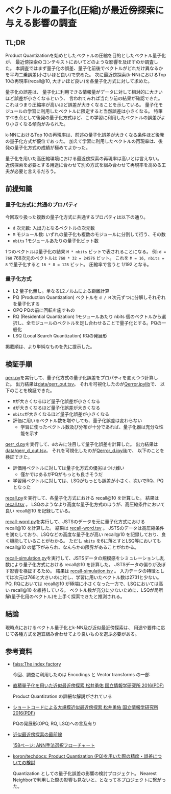 # ベクトルの量子化(圧縮)が最近傍探索に与える影響の調査

## TL;DR

Product Quantizationを始めとしたベクトルの圧縮を目的としたベクトル量子化が、
最近傍探索のコンテキストにおいてどのような影響を及ぼすのか調査した。
本調査ではまず量子化の誤差、量子化前後でベクトルがどれだけ異なるかを平均二乗誤差(小さいほど良い)で求めた。
次に最近傍探索(k-NN)におけるTop 10の再現率(recall@10, 大きいほど良い)を各量子化方式に対して求めた。

量子化の誤差は、
量子化に利用できる情報量がデータに対して相対的に大きいほど誤差が小さくなるという、
言われてみれば当たり前の結果が確認できた。
これはつまり圧縮率が高いほど誤差が大きくなることを示している。
量子化モジュールの学習に利用したベクトルに限定すると当然誤差は小さくなる。
特筆すべき点として後発の量子化方式ほど、この学習に利用したベクトルの誤差がより小さくなる傾向がみられた。

k-NNにおけるTop 10の再現率は、前述の量子化誤差が大きくなる条件ほど後発の量子化方式が優位であった。
加えて学習に利用したベクトルの再現率は、後発の量子化方式の成績が極めてよかった。

量子化を用いた高圧縮環境における最近傍探索の再現率は高いとは言えない。
近傍探索を必要とする用途に合わせて別の方式を組み合わせて再現率を高める工夫が必要と言えるだろう。

## 前提知識

### 量子化方式に共通のプロパティ

今回取り扱った複数の量子化方式に共通するプロパティは以下の通り。

*   `d` 次元数: 入出力となるベクトルの次元数
*   `M` モジュール数: いずれの量子化も複数のモジュールに分割して行う、その数
*   `nbits` 1モジュールあたりの量子化ビット数

1つのベクトルは量子化の結果 `M * nbits` ビットで表されることになる。
例: `d = 768` 768次元のベクトルは `768 * 32 = 24576` ビット。
これを `M = 16, nbits = 8` で量子化すると `16 * 8 = 128` ビット。
圧縮率で言うと 1/192 となる。

### 量子化方式

* L2 量子化無し。単なるL2ノルムによる距離計算
* PQ (Production Quantization) ベクトルを `d / M` 次元ずつに分解しそれぞれを量子化する
* OPQ PQの前に回転を施すもの
* RQ (Residential Quantization) 1モジュールあたり nbits 個のベクトルから選択し、全モジュールのベクトルを足し合わせることで量子化とする。PQの一般化
* LSQ (Local Search Quantization) RQの発展形

掲載順は、より単純なものを先に提示した。

## 検証手順

[qerr.py](pycmd/qerr.py)を実行して、量子化方式の量子化誤差をプロパティを変えつつ計算した。
出力結果は[data/qerr\_out.tsv](data/qerr_out.tsv)。
それを可視化したのが[Qerror.ipylib](./Qerror.ipynb)で、
以下のことを検証できた。

* `M`が大きくなるほど量子化誤差が小さくなる
* `d`が大きくなるほど量子化誤差が大きくなる
* `nbits`が大きくなるほど量子化誤差が小さくなる
* 評価に用いるベクトル数を増やしても、量子化誤差は変わらない
    * 学習に使ったベクトル数及び分布が十分であれば、量子化器は充分な性能を示す

[qerr\_d.py](pycmd/qerr_d.py)を実行して、`d`のみに注目して量子化誤差を計算した。
出力結果は[data/qerr\_d\_out.tsv](data/qerr_d_out.tsv)。
それを可視化したのが[Qerror\_d.ipylib](./Qerror_d.ipynb)で、
以下のことを検証できた。

*   評価用ベクトルに対しては量子化方式の優劣はつけ難い
    *   僅かではあるがPQがもっとも良さそうだ
*   学習用ベクトルに対しては、LSQがもっとも誤差が小さく、次いでRQ、PQとなった

[recall.py](./pycmd/recall.py)を実行して、各量子化方式における recall@10 を計算した。
結果は [recall.tsv](./data/recall.tsv) 。
LSQのようなより高度な量子化方式のほうが、高圧縮条件において良い recall@10 を記録している。

[recall-word.py](./pycmd/recall-word.py)を実行して、JSTSのデータを元に量子化方式における recall@10 を計算した。
結果は [recall-word.tsv](./data/recall-word.tsv) 。
JSTSのデータは高圧縮条件を満たしており、LSQなどの高度な量子化が高い recall@10 を記録しており、良く機能していることがわかる。
ただし `nbits` を6に落とすとLSQ等においても recall@10 の低下がみられ、なんらかの限界があることがわかる。

[recall-simulation.py](./pycmd/recall-simulation.py)を実行して、JSTSデータの規模感をシミュレーションし乱数により量子化方式における recall@10 を計算した。
JSTSデータの偏りが及ぼす影響を検証するため。
結果は [recall-simulation.tsv](./data/recall-simulation.tsv) 。
入力データの特徴としては次元は768と大きいのに対し、学習に用いたベクトル数は2731と少ない。
PQ, RQにおいては recall@10 が極端に小さくなった一方で、LSQにおいては高い recall@10 を維持している。
ベクトル数が充分に少ないために、LSQが局所解(量子化用のベクトル)を上手く探索できたと推測される。

## 結論

現時点におけるベクトル量子化とk-NN及び近似最近傍探索は、
用途や要件に応じて各種方式を適宜組み合わせてより良いものを選ぶ必要がある。

## 参考資料

* [faiss:The index factory](https://github.com/facebookresearch/faiss/wiki/The-index-factory)

    今回、調査に利用したのは Encodings と Vector transforms の一部

* [直積量子化を用いた近似最近傍探索 松井勇佑 国立情報学研究所 2016(PDF)](https://yusukematsui.me/project/survey_pq/doc/prmu2016.pdf)

    Product Quantization の詳細な解説がされている

* [ショートコードによる大規模近似最近傍探索 松井勇佑 国立情報学研究所 2016(PDF)](https://yusukematsui.me/project/survey_pq/doc/ann_lecture_20161202.pdf)

    PQの発展形(OPQ, RQ, LSQ)への言及有り

* [近似最近傍探索の最前線](https://speakerdeck.com/matsui_528/jin-si-zui-jin-bang-tan-suo-falsezui-qian-xian)

    [158ページ: ANN手法選択フローチャート](https://speakerdeck.com/matsui_528/jin-si-zui-jin-bang-tan-suo-falsezui-qian-xian?slide=158)

* [koron/techdocs: Product Quantization (PQ)を用いた際の精度・誤差についての検討](https://github.com/koron/techdocs/tree/main/product-quantization-errors)

    Quantization としての量子化誤差の影響の検討プロジェクト。
    Nearest Neighborで利用した際の影響も見ないと、となって本プロジェクトに繋がった。
